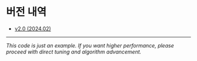 # 버전 내역
- [v2.0 (2024.02)](https://github.com/MORAI-EDU/beginner_tutorials_answer/releases/tag/v2.0_24.02)


---

*This code is just an example. If you want higher performance, please proceed with direct tuning and algorithm advancement.*
